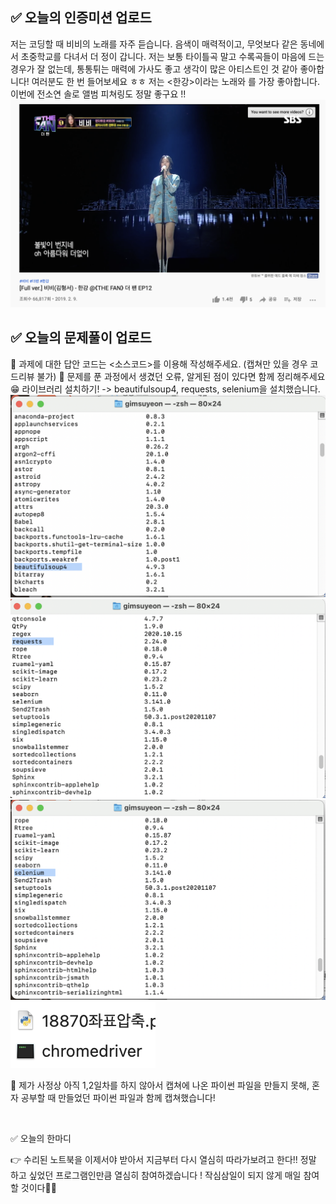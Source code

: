 ## ✅ 오늘의 인증미션 업로드
저는 코딩할 때 비비의 노래를 자주 듣습니다. 음색이 매력적이고, 무엇보다 같은 동네에서 초중학교를 다녀서 더 정이 갑니다. 저는 보통 타이틀곡 말고 수록곡들이 마음에 드는 경우가 잘 없는데, 통통튀는 매력에 가사도 좋고 생각이 많은 아티스트인 것 같아 좋아합니다! 여러분도 한 번 들어보세요 ㅎㅎ 저는 <한강>이라는 노래와 <life is B..>를 가장 좋아합니다. 이번에 전소연 솔로 앨범 피쳐링도 정말 좋구요 !!
 ![pic1](./img/스크린샷0708_4.png)


## ✅ 오늘의 문제풀이 업로드
📣 과제에 대한 답안 코드는 <소스코드>를 이용해 작성해주세요. (캡쳐만 있을 경우 코드리뷰 불가) 
📣 문제를 푼 과정에서 생겼던 오류, 알게된 점이 있다면 함께 정리해주세요 😁 
라이브러리 설치하기! -> beautifulsoup4, requests, selenium을 설치했습니다.
![pic1](./img/스크린샷0708_1.png)
![pic1](./img/스크린샷0708_2.png)
![pic1](./img/스크린샷0708_6.png)
![pic1](./img/스크린샷0708_3.png)


🙉 제가 사정상 아직 1,2일차를 하지 않아서 캡쳐에 나온 파이썬 파일을 만들지 못해, 혼자 공부할 때 만들었던 파이썬 파일과 함께 캡쳐했습니다!

​

✅ 오늘의 한마디 

👉  수리된 노트북을 이제서야 받아서 지금부터 다시 열심히 따라가보려고 한다!! 정말 하고 싶었던 프로그램인만큼 열심히 참여하겠습니다 ! 작심삼일이 되지 않게 매일 참여할 것이다🤔🤔
